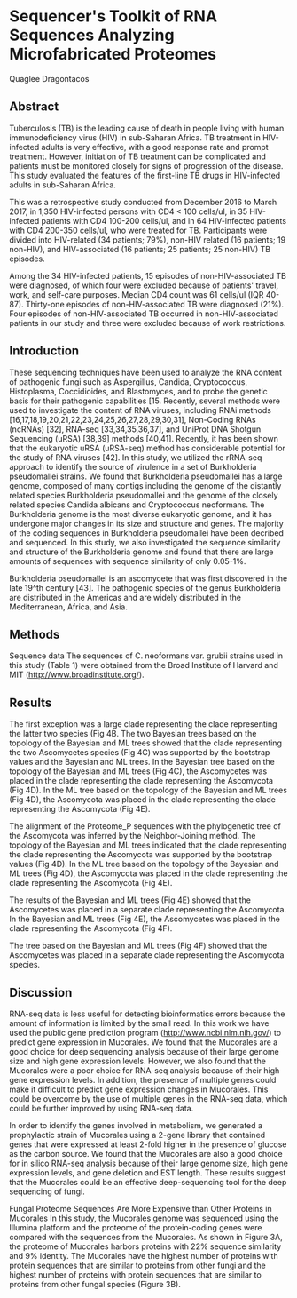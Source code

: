 # Sequencer's Toolkit of RNA Sequences Analyzing Microfabricated Proteomes
Quaglee Dragontacos


## Abstract
Tuberculosis (TB) is the leading cause of death in people living with human immunodeficiency virus (HIV) in sub-Saharan Africa. TB treatment in HIV-infected adults is very effective, with a good response rate and prompt treatment. However, initiation of TB treatment can be complicated and patients must be monitored closely for signs of progression of the disease. This study evaluated the features of the first-line TB drugs in HIV-infected adults in sub-Saharan Africa.

This was a retrospective study conducted from December 2016 to March 2017, in 1,350 HIV-infected persons with CD4 < 100 cells/ul, in 35 HIV-infected patients with CD4 100-200 cells/ul, and in 64 HIV-infected patients with CD4 200-350 cells/ul, who were treated for TB. Participants were divided into HIV-related (34 patients; 79%), non-HIV related (16 patients; 19 non-HIV), and HIV-associated (16 patients; 25 patients; 25 non-HIV) TB episodes.

Among the 34 HIV-infected patients, 15 episodes of non-HIV-associated TB were diagnosed, of which four were excluded because of patients' travel, work, and self-care purposes. Median CD4 count was 61 cells/ul (IQR 40-87). Thirty-one episodes of non-HIV-associated TB were diagnosed (21%). Four episodes of non-HIV-associated TB occurred in non-HIV-associated patients in our study and three were excluded because of work restrictions.


## Introduction
These sequencing techniques have been used to analyze the RNA content of pathogenic fungi such as Aspergillus, Candida, Cryptococcus, Histoplasma, Coccidioides, and Blastomyces, and to probe the genetic basis for their pathogenic capabilities [15. Recently, several methods were used to investigate the content of RNA viruses, including RNAi methods [16,17,18,19,20,21,22,23,24,25,26,27,28,29,30,31], Non-Coding RNAs (ncRNAs) [32], RNA-seq [33,34,35,36,37], and UniProt DNA Shotgun Sequencing (uRSA) [38,39] methods [40,41]. Recently, it has been shown that the eukaryotic uRSA (uRSA-seq) method has considerable potential for the study of RNA viruses [42]. In this study, we utilized the rRNA-seq approach to identify the source of virulence in a set of Burkholderia pseudomallei strains. We found that Burkholderia pseudomallei has a large genome, composed of many contigs including the genome of the distantly related species Burkholderia pseudomallei and the genome of the closely related species Candida albicans and Cryptococcus neoformans. The Burkholderia genome is the most diverse eukaryotic genome, and it has undergone major changes in its size and structure and genes. The majority of the coding sequences in Burkholderia pseudomallei have been decribed and sequenced. In this study, we also investigated the sequence similarity and structure of the Burkholderia genome and found that there are large amounts of sequences with sequence similarity of only 0.05-1%.

Burkholderia pseudomallei is an ascomycete that was first discovered in the late 19^th century [43]. The pathogenic species of the genus Burkholderia are distributed in the Americas and are widely distributed in the Mediterranean, Africa, and Asia.


## Methods
Sequence data
The sequences of C. neoformans var. grubii strains used in this study (Table 1) were obtained from the Broad Institute of Harvard and MIT (http://www.broadinstitute.org/).


## Results
The first exception was a large clade representing the clade representing the latter two species (Fig 4B. The two Bayesian trees based on the topology of the Bayesian and ML trees showed that the clade representing the two Ascomycetes species (Fig 4C) was supported by the bootstrap values and the Bayesian and ML trees. In the Bayesian tree based on the topology of the Bayesian and ML trees (Fig 4C), the Ascomycetes was placed in the clade representing the clade representing the Ascomycota (Fig 4D). In the ML tree based on the topology of the Bayesian and ML trees (Fig 4D), the Ascomycota was placed in the clade representing the clade representing the Ascomycota (Fig 4E).

The alignment of the Proteome_P sequences with the phylogenetic tree of the Ascomycota was inferred by the Neighbor-Joining method. The topology of the Bayesian and ML trees indicated that the clade representing the clade representing the Ascomycota was supported by the bootstrap values (Fig 4D). In the ML tree based on the topology of the Bayesian and ML trees (Fig 4D), the Ascomycota was placed in the clade representing the clade representing the Ascomycota (Fig 4E).

The results of the Bayesian and ML trees (Fig 4E) showed that the Ascomycetes was placed in a separate clade representing the Ascomycota. In the Bayesian and ML trees (Fig 4E), the Ascomycetes was placed in the clade representing the Ascomycota (Fig 4F).

The tree based on the Bayesian and ML trees (Fig 4F) showed that the Ascomycetes was placed in a separate clade representing the Ascomycota species.


## Discussion
RNA-seq data is less useful for detecting bioinformatics errors because the amount of information is limited by the small read. In this work we have used the public gene prediction program (http://www.ncbi.nlm.nih.gov/) to predict gene expression in Mucorales. We found that the Mucorales are a good choice for deep sequencing analysis because of their large genome size and high gene expression levels. However, we also found that the Mucorales were a poor choice for RNA-seq analysis because of their high gene expression levels. In addition, the presence of multiple genes could make it difficult to predict gene expression changes in Mucorales. This could be overcome by the use of multiple genes in the RNA-seq data, which could be further improved by using RNA-seq data.

In order to identify the genes involved in metabolism, we generated a prophylactic strain of Mucorales using a 2-gene library that contained genes that were expressed at least 2-fold higher in the presence of glucose as the carbon source. We found that the Mucorales are also a good choice for in silico RNA-seq analysis because of their large genome size, high gene expression levels, and gene deletion and EST length. These results suggest that the Mucorales could be an effective deep-sequencing tool for the deep sequencing of fungi.

Fungal Proteome Sequences Are More Expensive than Other Proteins in Mucorales
In this study, the Mucorales genome was sequenced using the Illumina platform and the proteome of the protein-coding genes were compared with the sequences from the Mucorales. As shown in Figure 3A, the proteome of Mucorales harbors proteins with 22% sequence similarity and 9% identity. The Mucorales have the highest number of proteins with protein sequences that are similar to proteins from other fungi and the highest number of proteins with protein sequences that are similar to proteins from other fungal species (Figure 3B).
